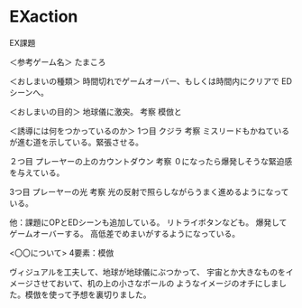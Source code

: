 # EXaction
EX課題

＜参考ゲーム名＞
たまころ

＜おしまいの種類＞
時間切れでゲームオーバー、もしくは時間内にクリアで
EDシーンへ。

＜おしまいの目的＞
地球儀に激突。
考察
模倣と

＜誘導には何をつかっているのか＞
1つ目
クジラ
考察
ミスリードもかねているが進む道を示している。緊張させる。

２つ目
プレーヤーの上のカウントダウン
考察
０になったら爆発しそうな緊迫感を与えている。

3つ目
プレーヤーの光
考察
光の反射で照らしながらうまく進めるようになっている。

他：課題にOPとEDシーンも追加している。
リトライボタンなども。
爆発してゲームオーバーする。
高低差でめまいがするようになっている。

<〇〇について>
4要素：模倣

ヴィジュアルを工夫して、地球が地球儀にぶつかって、
宇宙とか大きなものをイメージさせておいて、机の上の小さなボールの
ようなイメージのオチにしました。模倣を使って予想を裏切りました。

